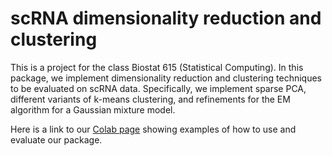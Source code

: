 # scRNA dimensionality reduction and clustering

This is a project for the class Biostat 615 (Statistical Computing). In this package, we implement dimensionality reduction and clustering techniques to be evaluated on scRNA data. Specifically, we implement sparse PCA, different variants of k-means clustering, and refinements for the EM algorithm for a Gaussian mixture model. 


Here is a link to our [Colab page](https://colab.research.google.com/drive/14U0oFzB21j1-rswnQfkHt3YT93l2Z9-7?usp=sharing) showing examples of how to use and evaluate our package. 
